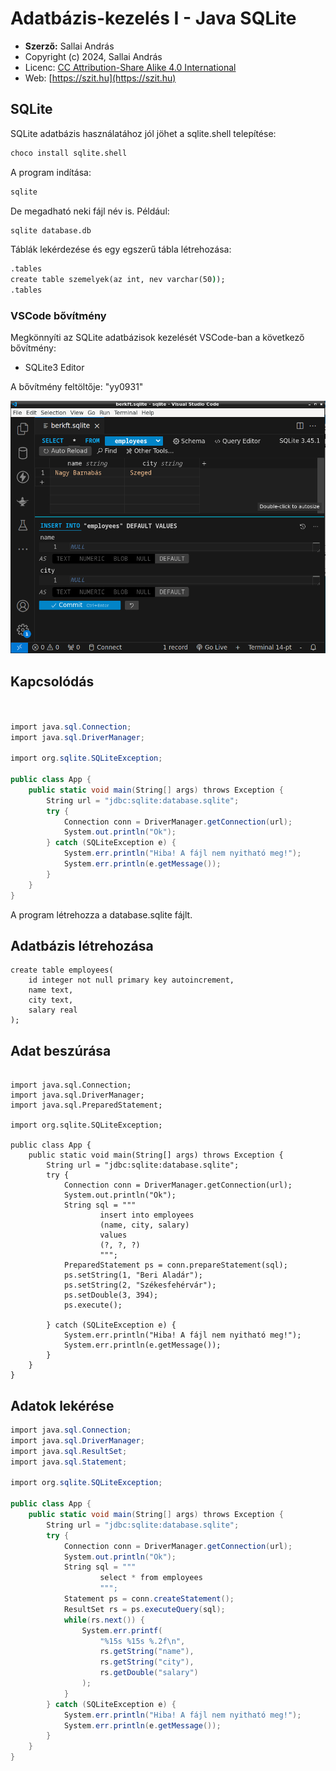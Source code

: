 # Adatbázis-kezelés I - Java SQLite

* **Szerző:** Sallai András
* Copyright (c) 2024, Sallai András
* Licenc: [CC Attribution-Share Alike 4.0 International](https://creativecommons.org/licenses/by-sa/4.0/)
* Web: [https://szit.hu](https://szit.hu)

## SQLite

SQLite adatbázis használatához jól jöhet a sqlite.shell telepítése:

```cmd
choco install sqlite.shell
```

A program indítása:

```cmd
sqlite
```

De megadható neki fájl név is. Például:

```cmd
sqlite database.db
```

Táblák lekérdezése és egy egszerű tábla létrehozása:

```cmd
.tables
create table szemelyek(az int, nev varchar(50));
.tables
```

### VSCode bővítmény

Megkönnyíti az SQLite adatbázisok kezelését VSCode-ban a következő bővítmény:

* SQLite3 Editor

A bővítmény feltöltője: "yy0931"

![SQLite3 Editor](images/java_adatbazis/vscode_sqlite3_editor.png)

## Kapcsolódás

```csharp


import java.sql.Connection;
import java.sql.DriverManager;

import org.sqlite.SQLiteException;

public class App {
    public static void main(String[] args) throws Exception {
        String url = "jdbc:sqlite:database.sqlite";
        try {
            Connection conn = DriverManager.getConnection(url);
            System.out.println("Ok");
        } catch (SQLiteException e) {
            System.err.println("Hiba! A fájl nem nyitható meg!");
            System.err.println(e.getMessage());
        }
    }
}
```

A program létrehozza a database.sqlite fájlt.

## Adatbázis létrehozása

```sqlite
create table employees(
    id integer not null primary key autoincrement,
    name text,
    city text,
    salary real
);
```

## Adat beszúrása

```sqlite

import java.sql.Connection;
import java.sql.DriverManager;
import java.sql.PreparedStatement;

import org.sqlite.SQLiteException;

public class App {
    public static void main(String[] args) throws Exception {
        String url = "jdbc:sqlite:database.sqlite";
        try {
            Connection conn = DriverManager.getConnection(url);
            System.out.println("Ok");
            String sql = """
                    insert into employees
                    (name, city, salary)
                    values
                    (?, ?, ?)
                    """;
            PreparedStatement ps = conn.prepareStatement(sql);
            ps.setString(1, "Beri Aladár");
            ps.setString(2, "Székesfehérvár");
            ps.setDouble(3, 394);
            ps.execute();

        } catch (SQLiteException e) {
            System.err.println("Hiba! A fájl nem nyitható meg!");
            System.err.println(e.getMessage());
        }
    }
}
```

## Adatok lekérése

```csharp
import java.sql.Connection;
import java.sql.DriverManager;
import java.sql.ResultSet;
import java.sql.Statement;

import org.sqlite.SQLiteException;

public class App {
    public static void main(String[] args) throws Exception {
        String url = "jdbc:sqlite:database.sqlite";
        try {
            Connection conn = DriverManager.getConnection(url);
            System.out.println("Ok");
            String sql = """
                    select * from employees
                    """;
            Statement ps = conn.createStatement();            
            ResultSet rs = ps.executeQuery(sql);
            while(rs.next()) {
                System.err.printf(
                    "%15s %15s %.2f\n",
                    rs.getString("name"),
                    rs.getString("city"),
                    rs.getDouble("salary")
                );                
            }
        } catch (SQLiteException e) {
            System.err.println("Hiba! A fájl nem nyitható meg!");
            System.err.println(e.getMessage());
        }
    }
}
```
